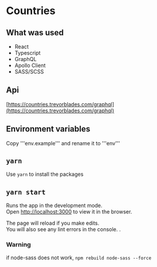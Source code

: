 # Countries

## What was used

* React
* Typescript
* GraphQL
* Apollo Client
* SASS/SCSS

## Api

[https://countries.trevorblades.com/graphql](https://countries.trevorblades.com/graphql)

## Environment variables

Copy '''env.example''' and rename it to '''env'''

## `yarn`

Use `yarn` to install the packages

## `yarn start`

Runs the app in the development mode.\
Open [http://localhost:3000](http://localhost:3000) to view it in the browser.

The page will reload if you make edits.\
You will also see any lint errors in the console.
.

### Warning

if node-sass does not work, `npm rebuild node-sass --force`
